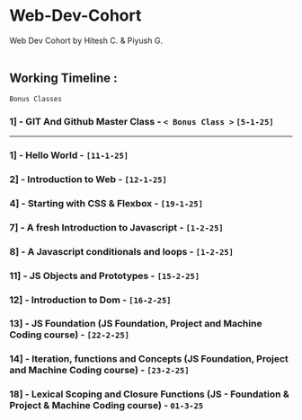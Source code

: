 # Web-Dev-Cohort
Web Dev Cohort by Hitesh C. &amp; Piyush G.
<br>
<br>
## Working Timeline :

`Bonus Classes`
### 1] - GIT And Github Master Class - `< Bonus Class >` `[5-1-25]`

-----

### 1] - Hello World - `[11-1-25]`

### 2] - Introduction to Web - `[12-1-25]`



### 4] - Starting with CSS & Flexbox - `[19-1-25]`


### 7] - A fresh Introduction to Javascript - `[1-2-25]`

### 8] - A Javascript conditionals and loops - `[1-2-25]`


### 11] - JS Objects and Prototypes - `[15-2-25]`

### 12] - Introduction to Dom - `[16-2-25]`


### 13] - JS Foundation (JS Foundation, Project and Machine Coding course) - `[22-2-25]` 


### 14] - Iteration, functions and Concepts (JS Foundation, Project and Machine Coding course) - `[23-2-25]` 


### 18] - Lexical Scoping and Closure Functions (JS - Foundation & Project & Machine Coding course) - `01-3-25`

